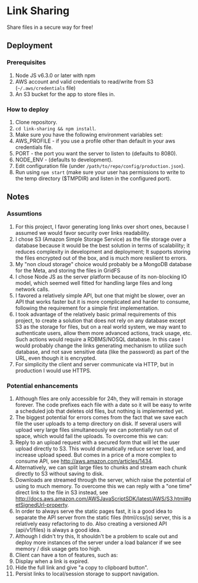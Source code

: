 # Link Sharing
Share files in a secure way for free!

## Deployment

### Prerequisites
1. Node JS v6.3.0 or later with npm
2. AWS account and valid credentials to read/write from S3 (`~/.aws/credentials` file)
3. An S3 bucket for the app to store files in.

### How to deploy
1. Clone repository.
2. `cd link-sharing && npm install`.
3. Make sure you have the following environment variables set:
  1.  AWS_PROFILE - if you use a profile other than default in your aws credentials file.
  2.  PORT - the port you want the server to listen to (defaults to 8080).
  3.  NODE_ENV - (defaults to development).
4. Edit configuration file (under `/path/to/repo/config/production.json`).
5. Run using `npm start` (make sure your user has permissions to write to the temp directory ($TMPDIR) and listen in the configured port).

## Notes

### Assumtions
1. For this project, I favor generating long links over short ones, because I assumed we would favor security over links readability.
2. I chose S3 (Amazon Simple Storage Service) as the file storage over a database because it would be the best solution in terms of scalability; it reduces complexity in development and deployment; It supports storing the files encrypted out of the box, and is much more resilient to errors.
3. My "non cloud storage" choice would probably be a MongoDB database for the Meta, and storing the files in GridFS
4. I chose Node JS as the server platform because of its non-blocking IO model, which seemed well fitted for handling large files and long network calls.
5. I favored a relatively simple API, but one that might be slower, over an API that works faster but it is more complicated and harder to consume, following the requirement for a simple first implementation.
6. I took advantage of the relatively basic primal requirements of this project, to create a solution that does not rely on any database except S3 as the storage for files, but on a real world system, we may want to authenticate users, allow them more advanced actions, track usage, etc. Such actions would require a RDBMS/NOSQL database. In this case I would probably change the links generating mechanism to utilize such database, and not save sensitive data (like the password) as part of the URL, even though it is encrypted.
7. For simplicity the client and server communicate via HTTP, but in production I would use HTTPS.

### Potential enhancements
1. Although files are only accessible for 24h, they will remain in storage forever. The code prefixes each file with a date so it will be easy to write a scheduled job that deletes old files, but nothing is implemented yet.
2. The biggest potential for errors comes from the fact that we save each file the user uploads to a temp directory on disk. If several users will upload very large files simultaneously we can potentially run out of space, which would fail the uploads. To overcome this we can:
  1. Reply to an upload request with a secured form that will let the user upload directly to S3. This would dramatically reduce server load, and increase upload speed. But comes in a price of a more complex to consume API, see http://aws.amazon.com/articles/1434.
  2. Alternatively, we can split large files to chunks and stream each chunk directly to S3 without saving to disk.
3. Downloads are streamed through the server, which raise the potential of using to much memory. To overcome this we can reply with a "one time" direct link to the file in S3 instead, see http://docs.aws.amazon.com/AWSJavaScriptSDK/latest/AWS/S3.html#getSignedUrl-property.
4. In order to always serve the static pages fast, it is a good idea to separate the API server from the static files (html/css/js) server, this is a relatively easy refactoring to do. Also creating a versioned API (api/v1/files) is always a good idea.
5. Although I didn't try this, It shouldn't be a problem to scale out and deploy more instances of the server under a load balancer if we see memory / disk usage gets too high.
6. Client can have a ton of features, such as:
  1. Display when a link is expired.
  2. Hide the full link and give "a copy to clipboard button".
  3. Persist links to local/session storage to support navigation.



